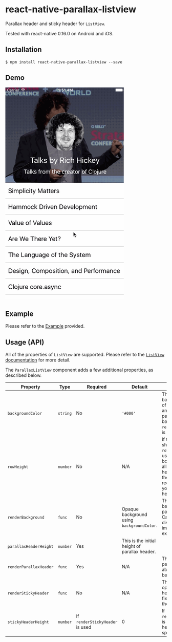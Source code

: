 # react-native-parallax-listview

Parallax header and sticky header for `ListView`.

Tested with react-native 0.16.0 on Android and iOS.

## Installation

```
$ npm install react-native-parallax-listview --save
```

## Demo

![](./demo.gif)

## Example

Please refer to the [Example](./Example/example.js) provided.

## Usage (API)

All of the properties of `ListView` are supported. Please refer to the
[`ListView` documentation](https://facebook.github.io/react-native/docs/listview.html) for more detail.

The `ParallaxListView` component adds a few additional properties, as described below.


| Property | Type | Required | Default | Description |
| -------- | ---- | -------- | ------- | ----------- |
| `backgroundColor` | `string` | No | `'#000'` | This is the background color of sticky header, and also used as parallax header background color if `renderBackground` is not provided. |
| `rowHeight` | `number` | No  | N/A | If the content is short, the `rowHeight` will be used to calculate bottom padding to allow parallax header to scroll all the way up. It is recommended that you set this fixed height. |
| `renderBackground` | `func` | No | Opaque background using `backgroundColor`. | This renders the background of the parallax header. Can be used to display cover images for example. |
| `parallaxHeaderHeight` | `number` | Yes | This is the initial height of parallax header. |
| `renderParallaxHeader` |  `func` | Yes | N/A | This renders the parallax header above the background. |
| `renderStickyHeader` | `func` | No | N/A | This renders an optional sticky header that will be fixed to the top of the view. |
| `stickyHeaderHeight` | `number` | If `renderStickyHeader` is used | 0 | If `renderStickyHeader` is set, then its height must be specified. |
